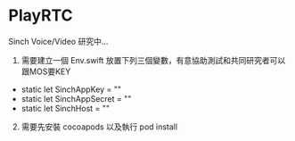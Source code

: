 # PlayRTC
Sinch Voice/Video 研究中...

1. 需要建立一個 Env.swift 放置下列三個變數，有意協助測試和共同研究者可以跟MOS要KEY

  - static let SinchAppKey = ""
  - static let SinchAppSecret = ""
  - static let SinchHost = ""

2. 需要先安裝 cocoapods 以及執行 pod install
